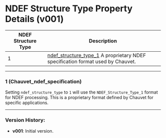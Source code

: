 # NDEF Structure Type Property Details (v001)

| NDEF Structure Type   | Description                                                                                                             |
|-----------------------|-------------------------------------------------------------------------------------------------------------------------|
| 1                     | [ndef_structure_type_1](../NDEF_Stucture_Type_1) A proprietary NDEF specification format used by Chauvet.               |

---
### **1 (Chauvet_ndef_specification)**
Setting `ndef_structure_type` to `1` will use the `NDEF_Structure_Type_1` format for NDEF processing. 
This is a proprietary format defined by Chauvet for specific applications.

---


### **Version History:**
- **v001**: Initial version.
